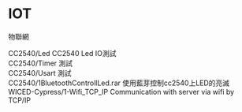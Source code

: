 # IOT
物聯網</br>

CC2540/Led 									CC2540 Led IO測試</br>
CC2540/Timer								測試</br>
CC2540/Usart								測試</br>
CC2540/1BluetoothControllLed.rar 			使用藍芽控制cc2540上LED的亮滅 </br>
WICED-Cypress/1-Wifi_TCP_IP					Communication with server via wifi by TCP/IP </br>
</br>
</br>
</br>
